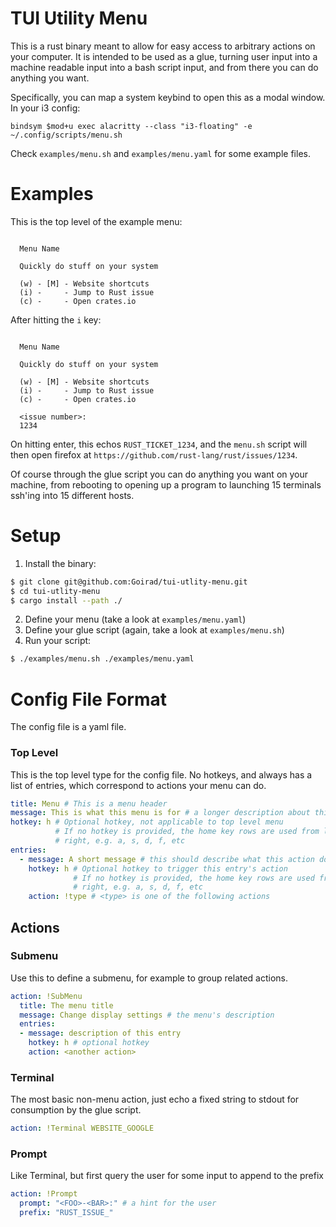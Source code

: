 # TUI Utility Menu

This is a rust binary meant to allow for easy access to arbitrary actions on
your computer. It is intended to be used as a glue, turning user input into a
machine readable input into a bash script input, and from there you can do
anything you want.

Specifically, you can map a system keybind to open this as a modal window. In
your i3 config:
```
bindsym $mod+u exec alacritty --class "i3-floating" -e ~/.config/scripts/menu.sh
```

Check `examples/menu.sh` and `examples/menu.yaml` for some example files.

# Examples
This is the top level of the example menu:
```

  Menu Name

  Quickly do stuff on your system

  (w) - [M] - Website shortcuts
  (i) -     - Jump to Rust issue
  (c) -     - Open crates.io

```
After hitting the `i` key:
```

  Menu Name

  Quickly do stuff on your system

  (w) - [M] - Website shortcuts
  (i) -     - Jump to Rust issue
  (c) -     - Open crates.io

  <issue number>:
  1234

```
On hitting enter, this echos `RUST_TICKET_1234`, and the `menu.sh` script will
then open firefox at `https://github.com/rust-lang/rust/issues/1234`.

Of course through the glue script you can do anything you want on your machine,
from rebooting to opening up a program to launching 15 terminals ssh'ing into 15
different hosts.

# Setup

1. Install the binary:
```bash
$ git clone git@github.com:Goirad/tui-utlity-menu.git
$ cd tui-utlity-menu
$ cargo install --path ./
```
2. Define your menu (take a look at `examples/menu.yaml`)
3. Define your glue script (again, take a look at `examples/menu.sh`)
4. Run your script:
```bash
$ ./examples/menu.sh ./examples/menu.yaml
```

# Config File Format
The config file is a yaml file.

### Top Level
This is the top level type for the config file. No hotkeys, and always has a
list of entries, which correspond to actions your menu can do.
```yaml
title: Menu # This is a menu header
message: This is what this menu is for # a longer description about this menu
hotkey: h # Optional hotkey, not applicable to top level menu
          # If no hotkey is provided, the home key rows are used from left to
          # right, e.g. a, s, d, f, etc
entries:
  - message: A short message # this should describe what this action does
    hotkey: h # Optional hotkey to trigger this entry's action
              # If no hotkey is provided, the home key rows are used from left to
              # right, e.g. a, s, d, f, etc
    action: !type # <type> is one of the following actions

```
## Actions
### Submenu
Use this to define a submenu, for example to group related actions.
```yaml
action: !SubMenu
  title: The menu title
  message: Change display settings # the menu's description
  entries:
  - message: description of this entry
    hotkey: h # optional hotkey
    action: <another action>
```

### Terminal
The most basic non-menu action, just echo a fixed string to stdout for
consumption by the glue script.
```yaml
action: !Terminal WEBSITE_GOOGLE
```

### Prompt
Like Terminal, but first query the user for some input to append to the prefix
```yaml
action: !Prompt
  prompt: "<FOO>-<BAR>:" # a hint for the user
  prefix: "RUST_ISSUE_"
```
